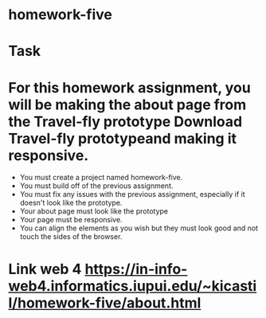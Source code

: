 # homework-five

# Task
# For this homework assignment, you will be making the about page from the Travel-fly prototype Download Travel-fly prototypeand making it responsive.

- You must create a project named homework-five.
- You must build off of the previous assignment. 
- You must fix any issues with the previous assignment, especially if it doesn't look like the prototype. 
- Your about page must look like the prototype
- Your page must be responsive. 
- You can align the elements as you wish but they must look good and not touch the sides of the browser.

# Link web 4 https://in-info-web4.informatics.iupui.edu/~kicastil/homework-five/about.html